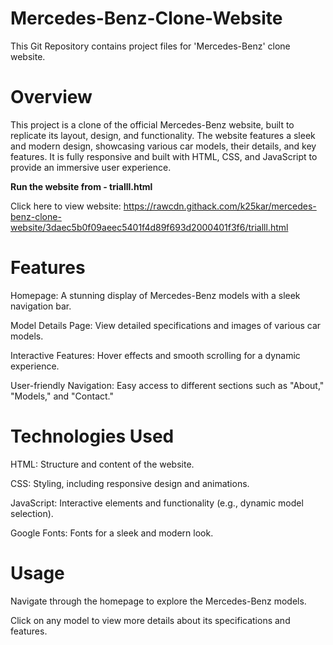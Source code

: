# Mercedes-Benz-Clone-Website
This Git Repository contains project files for 'Mercedes-Benz' clone website.

 
# Overview

This project is a clone of the official Mercedes-Benz website, built to replicate its layout, design, and functionality. The website features a sleek and modern design, showcasing various car models, their details, and key features. It is fully responsive and built with HTML, CSS, and JavaScript to provide an immersive user experience.

**Run the website from - trialll.html**

Click here to view website: 
https://rawcdn.githack.com/k25kar/mercedes-benz-clone-website/3daec5b0f09aeec5401f4d89f693d2000401f3f6/trialll.html

# Features

Homepage: A stunning display of Mercedes-Benz models with a sleek navigation bar.

Model Details Page: View detailed specifications and images of various car models.

Interactive Features: Hover effects and smooth scrolling for a dynamic experience.

User-friendly Navigation: Easy access to different sections such as "About," "Models," and "Contact."


# Technologies Used

HTML: Structure and content of the website.

CSS: Styling, including responsive design and animations.

JavaScript: Interactive elements and functionality (e.g., dynamic model selection).

Google Fonts: Fonts for a sleek and modern look.


# Usage

Navigate through the homepage to explore the Mercedes-Benz models.

Click on any model to view more details about its specifications and features.
